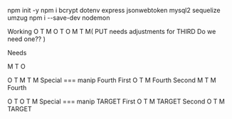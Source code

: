 npm init -y
npm i bcrypt dotenv express jsonwebtoken mysql2 sequelize umzug
npm i --save-dev nodemon


Working
O T M
O T O
M T M(
    PUT needs adjustments for THIRD
    Do we need one??
)


Needs




M T O 


O T M T M
Special === manip Fourth
    First   O T M   Fourth
    Second  M T M   Fourth



O T O T M
Special === manip TARGET
    First   O T M   TARGET
    Second  O T M   TARGET    